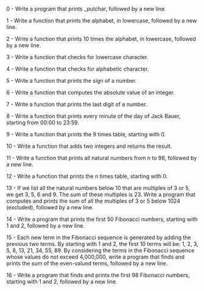 0 - Write a program that prints _putchar, followed by a new line.

1 - Write a function that prints the alphabet, in lowercase, followed by a new line.

2 - Write a function that prints 10 times the alphabet, in lowercase, followed by a new line.

3 - Write a function that checks for lowercase character.

4 - Write a function that checks for alphabetic character.

5 - Write a function that prints the sign of a number.

6 - Write a function that computes the absolute value of an integer.

7 - Write a function that prints the last digit of a number.

8 - Write a function that prints every minute of the day of Jack Bauer, starting from 00:00 to 23:59.

9 - Write a function that prints the 9 times table, starting with 0.

10 - Write a function that adds two integers and returns the result.

11 - Write a function that prints all natural numbers from n to 98, followed by a new line.

12 - Write a function that prints the n times table, starting with 0.

13 - If we list all the natural numbers below 10 that are multiples of 3 or 5, we get 3, 5, 6 and 9. The sum of these multiples is 23. Write a program that computes and prints the sum of all the multiples of 3 or 5 below 1024 (excluded), followed by a new line.

14 - Write a program that prints the first 50 Fibonacci numbers, starting with 1 and 2, followed by a new line.

15 - Each new term in the Fibonacci sequence is generated by adding the previous two terms. By starting with 1 and 2, the first 10 terms will be: 1, 2, 3, 5, 8, 13, 21, 34, 55, 89. By considering the terms in the Fibonacci sequence whose values do not exceed 4,000,000, write a program that finds and prints the sum of the even-valued terms, followed by a new line.

16 - Write a program that finds and prints the first 98 Fibonacci numbers, starting with 1 and 2, followed by a new line.

